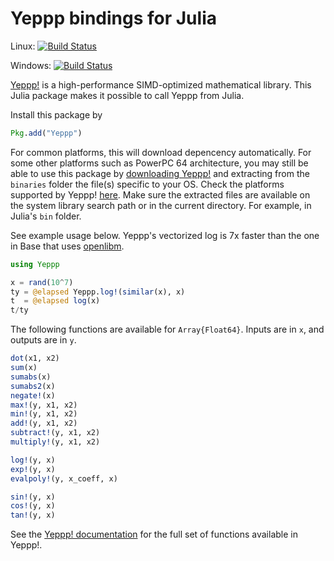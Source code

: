 Yeppp bindings for Julia
========================

Linux: [![Build Status](https://travis-ci.org/JuliaLang/Yeppp.jl.svg?branch=master)](https://travis-ci.org/JuliaLang/Yeppp.jl)

Windows: [![Build Status](https://ci.appveyor.com/api/projects/status/github/panlanfeng/Yeppp.jl?branch=testwin32&svg=true)](https://ci.appveyor.com/project/panlanfeng/yeppp-jl/branch/testwin32)

[Yeppp!](http://www.yeppp.info) is a high-performance SIMD-optimized
mathematical library. This Julia package makes it possible to
call Yeppp from Julia.

Install this package by 

```julia
Pkg.add("Yeppp")
```

For common platforms, this will download depencency automatically. For some
other platforms such as PowerPC 64 architecture, you may still be able to 
use this package by [downloading
Yeppp!](http://bitbucket.org/MDukhan/yeppp/downloads/yeppp-1.0.0.zip)
and extracting from the `binaries` folder the file(s) specific to your OS.
Check the platforms supported by Yeppp! [here](https://bitbucket.org/MDukhan/yeppp).
Make sure the extracted files are available on the system library
search path or in the current directory.  For example, in Julia's `bin` folder.

See example usage below. Yeppp's vectorized log is 7x faster than the
one in Base that uses [openlibm](http://www.openlibm.org/).

```julia
using Yeppp

x = rand(10^7)
ty = @elapsed Yeppp.log!(similar(x), x)
t  = @elapsed log(x)
t/ty
````

The following functions are available for `Array{Float64}`. Inputs
are in `x`, and outputs are in `y`.

```julia
dot(x1, x2)
sum(x)
sumabs(x)
sumabs2(x)
negate!(x)
max!(y, x1, x2)
min!(y, x1, x2)
add!(y, x1, x2)
subtract!(y, x1, x2)
multiply!(y, x1, x2)

log!(y, x)
exp!(y, x)
evalpoly!(y, x_coeff, x)

sin!(y, x)
cos!(y, x)
tan!(y, x)
````

See the [Yeppp! documentation](http://docs.yeppp.info/c/modules.html)
for the full set of functions available in Yeppp!.
